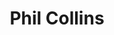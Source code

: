 ---
title: "Phil Collins"
summary: "British pop rock musician , songwriter and actor, born 30 January 1951 in Chiswick, London, England, UK. Inducted into Songwriters Hall of Fame in 2003. Best known as a member of , whom he joined in 1970 as a drummer, then becoming the lead vocalist in 1975 after the departure of . He began a solo career in 1981, while remaining a member of Genesis. Father of ; of ; and of & . His brother was renowned cartoonist and illustrator ."
image: "phil-collins.jpg"
apple_music_artist_url: "https://music.apple.com/gb/artist/phil-collins/153718"
wikipedia_url: "none"
---